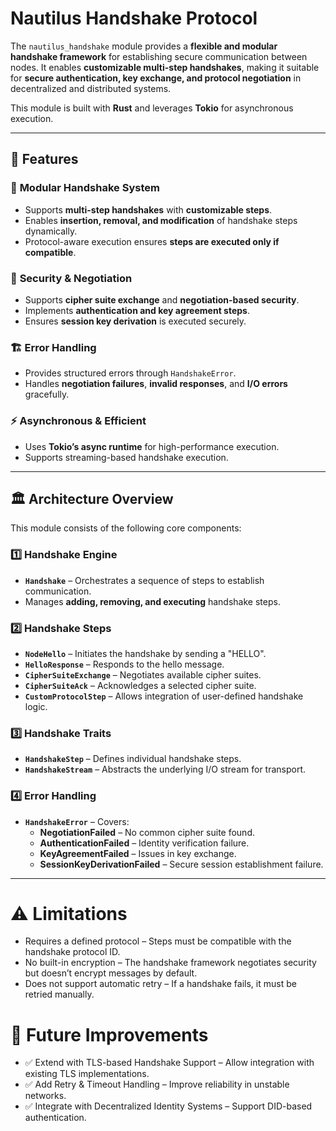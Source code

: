 # Nautilus Handshake Protocol

The `nautilus_handshake` module provides a **flexible and modular handshake framework** for establishing secure communication between nodes. It enables **customizable multi-step handshakes**, making it suitable for **secure authentication, key exchange, and protocol negotiation** in decentralized and distributed systems.

This module is built with **Rust** and leverages **Tokio** for asynchronous execution.

---

## 🌟 Features

### 🔄 **Modular Handshake System**
- Supports **multi-step handshakes** with **customizable steps**.
- Enables **insertion, removal, and modification** of handshake steps dynamically.
- Protocol-aware execution ensures **steps are executed only if compatible**.

### 🔐 **Security & Negotiation**
- Supports **cipher suite exchange** and **negotiation-based security**.
- Implements **authentication and key agreement steps**.
- Ensures **session key derivation** is executed securely.

### 🏗 **Error Handling**
- Provides structured errors through `HandshakeError`.
- Handles **negotiation failures**, **invalid responses**, and **I/O errors** gracefully.

### ⚡ **Asynchronous & Efficient**
- Uses **Tokio’s async runtime** for high-performance execution.
- Supports streaming-based handshake execution.

---

## 🏛 **Architecture Overview**

This module consists of the following core components:

### **1️⃣ Handshake Engine**
- **`Handshake`** – Orchestrates a sequence of steps to establish communication.
- Manages **adding, removing, and executing** handshake steps.

### **2️⃣ Handshake Steps**
- **`NodeHello`** – Initiates the handshake by sending a "HELLO".
- **`HelloResponse`** – Responds to the hello message.
- **`CipherSuiteExchange`** – Negotiates available cipher suites.
- **`CipherSuiteAck`** – Acknowledges a selected cipher suite.
- **`CustomProtocolStep`** – Allows integration of user-defined handshake logic.

### **3️⃣ Handshake Traits**
- **`HandshakeStep`** – Defines individual handshake steps.
- **`HandshakeStream`** – Abstracts the underlying I/O stream for transport.

### **4️⃣ Error Handling**
- **`HandshakeError`** – Covers:
  - **NegotiationFailed** – No common cipher suite found.
  - **AuthenticationFailed** – Identity verification failure.
  - **KeyAgreementFailed** – Issues in key exchange.
  - **SessionKeyDerivationFailed** – Secure session establishment failure.

---


# ⚠ Limitations
- Requires a defined protocol – Steps must be compatible with the handshake protocol ID.
- No built-in encryption – The handshake framework negotiates security but doesn’t encrypt messages by default.
- Does not support automatic retry – If a handshake fails, it must be retried manually.
# 🎯 Future Improvements
- ✅ Extend with TLS-based Handshake Support – Allow integration with existing TLS implementations.
- ✅ Add Retry & Timeout Handling – Improve reliability in unstable networks.
- ✅ Integrate with Decentralized Identity Systems – Support DID-based authentication.
